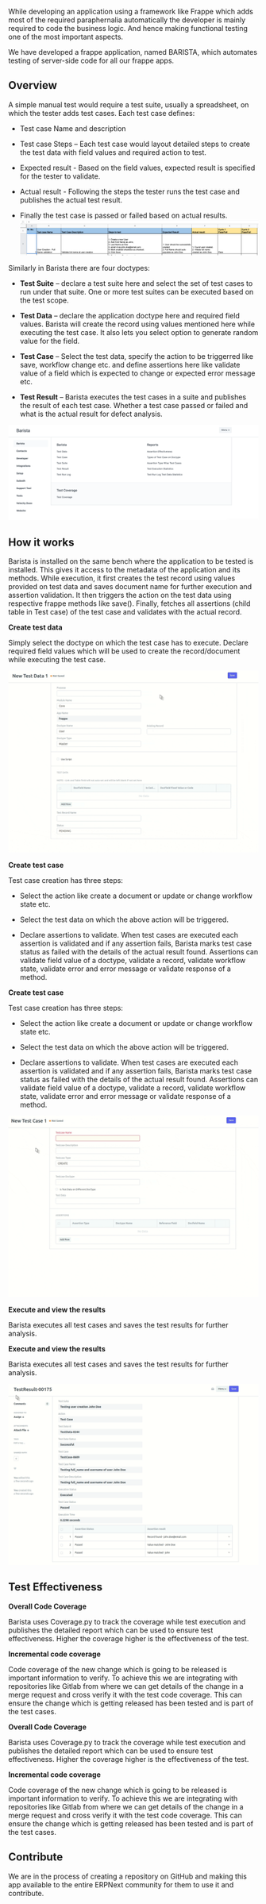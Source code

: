 While developing an application using a framework like Frappe which adds most of the required paraphernalia automatically the developer is mainly required to code the business logic. And hence making functional testing one of the most important aspects.
 

We have developed a frappe application, named BARISTA, which automates testing of server-side code for all our frappe apps.

 

<h2>Overview</h2>

 

A simple manual test would require a test suite, usually a spreadsheet, on which the tester adds test cases. Each test case defines:

* Test case Name and description

* Test case Steps – Each test case would layout detailed steps to create the test data with field values and required action to test.

* Expected result - Based on the field values, expected result is specified for the tester to validate.

* Actual result - Following the steps the tester runs the test case and publishes the actual test result.

* Finally the test case is passed or failed based on actual results.
![Manual testing sample](/images/sample-manual-testcase.png)


Similarly in Barista there are four doctypes:

* **Test Suite** – declare a test suite here and select the set of test cases to run under that suite. One or more test suites can be executed based on the test scope.

 * **Test Data** – declare the application doctype here and required field values. Barista will create the record using values mentioned here while executing the test case. It also lets you select option to generate random value for the field.

* **Test Case** – Select the test data, specify the action to be triggerred like save, workflow change etc. and define assertions here like validate value of a field which is expected to change or expected error message etc.

* **Test Result** – Barista executes the test cases in a suite and publishes the result of each test case. Whether a test case passed or failed and what is the actual result for defect analysis.

![Dashboard](/images/dashboard.png)


<h2>How it works</h2>

 

Barista is installed on the same bench where the application to be tested is installed. This gives it access to the metadata of the application and its methods. While execution, it first creates the test record using values provided on test data and saves document name for further execution and assertion validation. It then triggers the action on the test data using respective frappe methods like save(). Finally, fetches all assertions (child table in Test case) of the test case and validates with the actual record.

  

**Create test data**


Simply select the doctype on which the test case has to execute. Declare required field values which will be used to create the record/document while executing the test case.


![test-data](/images/td.gif)


**Create test case**

 

Test case creation has three steps:

 

*  Select the action like create a document or update or change workflow state etc.

* Select the test data on which the above action will be triggered.

* Declare assertions to validate. When test cases are executed each assertion is validated and if any assertion fails, Barista marks test case status as failed with the details of the actual result found. Assertions can validate field value of a doctype, validate a record, validate workflow state, validate error and error message or validate response of a method.

**Create test case**

 

Test case creation has three steps:

 

*  Select the action like create a document or update or change workflow state etc.

* Select the test data on which the above action will be triggered.

* Declare assertions to validate. When test cases are executed each assertion is validated and if any assertion fails, Barista marks test case status as failed with the details of the actual result found. Assertions can validate field value of a doctype, validate a record, validate workflow state, validate error and error message or validate response of a method.

![test-result](/images/tc.gif)

**Execute and view the results**


Barista executes all test cases and saves the test results for further analysis.

**Execute and view the results**


Barista executes all test cases and saves the test results for further analysis.

![test-result](/images/test-result.gif)

<h2>Test Effectiveness</h2>

 

**Overall Code Coverage**

 

Barista uses Coverage.py  to track the coverage while test execution and publishes the detailed report which can be used to ensure test effectiveness. Higher the coverage higher is the effectiveness of the test.


**Incremental code coverage**

 

Code coverage of the new change which is going to be released is important information to verify. To achieve this we are integrating with repositories like Gitlab from where we can get details of the change in a merge request and cross verify it with the test code coverage. This can ensure the change which is getting released has been tested and is part of the test cases.

  
 

**Overall Code Coverage**

 

Barista uses Coverage.py  to track the coverage while test execution and publishes the detailed report which can be used to ensure test effectiveness. Higher the coverage higher is the effectiveness of the test.


**Incremental code coverage**

 

Code coverage of the new change which is going to be released is important information to verify. To achieve this we are integrating with repositories like Gitlab from where we can get details of the change in a merge request and cross verify it with the test code coverage. This can ensure the change which is getting released has been tested and is part of the test cases.

  

<h2>Contribute</h2>

 

We are in the process of creating a repository on GitHub and making this app available to the entire ERPNext community for them to use it and contribute.
